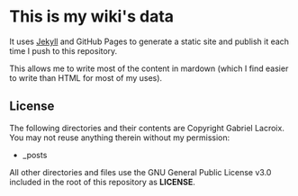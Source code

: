 # This is my wiki's data

It uses [Jekyll](https://github.com/jekyll/jekyll) and GitHub Pages to generate a static site and publish it each time I push to this repository.

This allows me to write most of the content in mardown (which I find easier to write than HTML for most of my uses).

## License

The following directories and their contents are Copyright Gabriel Lacroix. You may not reuse anything therein without my permission:

- _posts

All other directories and files use the GNU General Public License v3.0 included in the root of this repository as **LICENSE**.
